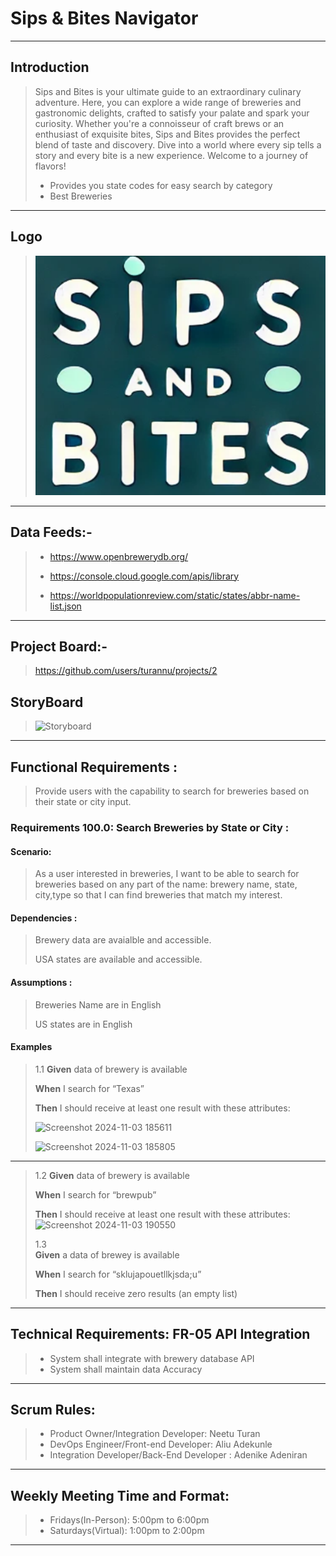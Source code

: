 # Sips & Bites Navigator
---
>
## Introduction
>Sips and Bites is your ultimate guide to an extraordinary culinary adventure. Here, you can explore a wide range of breweries and gastronomic delights, crafted to satisfy your palate and spark your curiosity. Whether you're a connoisseur of craft brews or an enthusiast of exquisite bites, Sips and Bites provides the perfect blend of taste and discovery. Dive into a world where every sip tells a story and every bite is a new experience. Welcome to a journey of flavors!
>
>- Provides you state codes for easy search by category  
>- Best Breweries
---
## Logo

> ![Sips and Bites Navigator logo letter color is white with a green background and says Sips and Bites](https://github.com/turannu/XML-Project/blob/master/Screenshot%202024-11-03%20122301.png)
---

## Data Feeds:-

>- <Brewery Data Source>https://www.openbrewerydb.org/
>
>- <google api> https://console.cloud.google.com/apis/library 
>
>- <US States Data>https://worldpopulationreview.com/static/states/abbr-name-list.json
---
## Project Board:-
> https://github.com/users/turannu/projects/2 <Github link to open Github Project with board task>
## StoryBoard


> ![Storyboard](https://github.com/user-attachments/assets/ee1bb48c-fa26-4086-8a49-0534a7624594)
---

## Functional Requirements :
> Provide users with the capability to search for breweries based on their state or city input.

### Requirements 100.0: Search Breweries by State or City :

#### Scenario:
> As a user interested in breweries, I want to be able to search for breweries based on any part of the name: brewery name, state, city,type so that I can find breweries that match my interest.
#### Dependencies :

> Brewery  data are avaialble and accessible.
>
> USA states are available and accessible.

#### Assumptions :
> Breweries Name are in English
>
>  US states are in English


#### Examples 
>1.1
>  **Given** data of brewery is available  
>
>   **When**  I search for “Texas”  
>
>   **Then** I should receive at least one result with these attributes:  
>
>![Screenshot 2024-11-03 185611](https://github.com/user-attachments/assets/ec4735a0-4757-4be3-8e5f-d949d505c904)
>
>![Screenshot 2024-11-03 185805](https://github.com/user-attachments/assets/64567267-2424-4d93-93cc-19b4a4f9d938)
---
>1.2
>   **Given** data of brewery is available  
>
>   **When**  I search for “brewpub”  
>
>   **Then** I should receive at least one result with these attributes:  
>![Screenshot 2024-11-03 190550](https://github.com/user-attachments/assets/b5eda1f0-9b47-40e5-8ccb-fe273cd35aae)
>
>1.3  
>**Given** a data of brewey is available
>
>**When** I search for “sklujapouetllkjsda;u”
>
>**Then** I should receive zero results (an empty list)  



---
## Technical Requirements:  FR-05 API Integration
>- System shall integrate with brewery database API
>- System shall maintain data Accuracy
---
## Scrum Rules:
>- Product Owner/Integration Developer: Neetu Turan
>- DevOps Engineer/Front-end Developer: Aliu Adekunle
>- Integration Developer/Back-End Developer : Adenike Adeniran
---
 ## Weekly Meeting Time and Format:
 >- Fridays(In-Person): 5:00pm to 6:00pm
 >- Saturdays(Virtual): 1:00pm to 2:00pm
 ---

